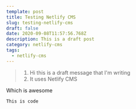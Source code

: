 ```yaml
---
template: post
title: Testing Netlify CMS
slug: testing-netlify-cms
draft: false
date: 2020-09-08T11:57:56.768Z
description: This is a draft post
category: netlify-cms
tags:
  - netlify-cms
---
```

> 1. Hi this is a draft message that I'm writing
> 2. It uses Netlify CMS

Which is awesome

```
This is code 
```
